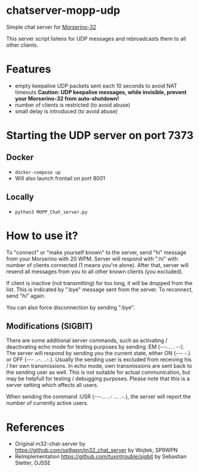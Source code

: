 # chatserver-mopp-udp
Simple chat server for [Morserino-32](https://github.com/oe1wkl/Morserino-32)


This server script listens for UDP messages and rebroadcasts them to all other clients.

# Features
* empty keepalive UDP packets sent each 10 seconds to avoid NAT timeouts
  **Caution: UDP keepalive messages, while invisible, prevent your Morserino-32 from auto-shutdown!**
* number of clients is restricted (to avoid abuse)
* small delay is introduced (to avoid abuse)

# Starting the UDP server on port 7373
## Docker
+ `docker-compose up`
+ Will also launch frontail on port 8001
## Locally 
+ `python3 MOPP_Chat_server.py`

# How to use it?
To "connect" or "make yourself known" to the server, send "hi" message from your Morserino with 20 WPM. Server will respond with ":hi" with number of clients connected (1 means you're alone). After that, server will resend all messages from you to all other known clients (you excluded).

If client is inactive (not transmitting) for too long, it will be dropped from the list. This is indicated by ":bye" message sent from the server. To reconnect, send "hi" again.

You can also force disconnection by sending ":bye".

## Modifications (SIGBIT)
There are some additional server commands, such as activating / deactivating echo mode for testing purposes by sending :EM (---... . --). The server will respond by sending you the current state, either ON (--- -.) or OFF (--- ..-. ..-.). Usually the sending user is excluded from receiving his / her own transmissions. In echo mode, own transmissions are sent back to the sending user as well. This is not suitable for actual communication, but may be helpfull for testing / debugging purposes. Please note that this is a server setting which affects all users.

When sending the command :USR (---... ..- ... .-.), the server will report the number of currently active users.



# References
- Original m32-chat-server by https://github.com/sp9wpn/m32_chat_server by Wojtek, SP9WPN
- ReImplementation https://github.com/tuxintrouble/sigbit by Sebastian Stetter, DJ5SE